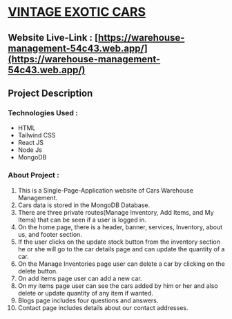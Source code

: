 # [VINTAGE EXOTIC CARS](https://warehouse-management-54c43.web.app/)

## Website Live-Link : [https://warehouse-management-54c43.web.app/](https://warehouse-management-54c43.web.app/) 

## **Project Description**

### **Technologies Used** :

* HTML
* Tailwind CSS
* React JS
* Node Js
* MongoDB

### **About Project** :

1. This is a Single-Page-Application website of Cars Warehouse Management.
2. Cars data is stored in the MongoDB Database.
3. There are three private routes(Manage Inventory, Add Items, and My Items) that can be seen if a user is logged in.
4. On the home page, there is a header, banner, services, Inventory, about us, and footer section.
5. If the user clicks on the update stock button from the inventory section he or she will go to the car details page and can update the quantity of a car.
6. On the Manage Inventories page user can delete a car by clicking on the delete button.
7. On add items page user can add a new car.
8. On my items page user can see the cars added by him or her and also delete or update quantity of any item if wanted.
9. Blogs page includes four questions and answers.
10. Contact page includes details about our contact addresses.

